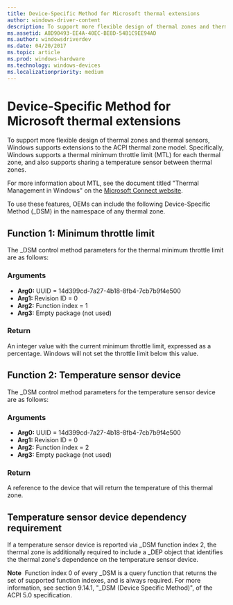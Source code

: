 ```yaml
---
title: Device-Specific Method for Microsoft thermal extensions
author: windows-driver-content
description: To support more flexible design of thermal zones and thermal sensors, Windows supports extensions to the ACPI thermal zone model.
ms.assetid: A8D90493-EE4A-40EC-BE8D-54B1C9EE94AD
ms.author: windowsdriverdev
ms.date: 04/20/2017
ms.topic: article
ms.prod: windows-hardware
ms.technology: windows-devices
ms.localizationpriority: medium
---
```


# Device-Specific Method for Microsoft thermal extensions


To support more flexible design of thermal zones and thermal sensors, Windows supports extensions to the ACPI thermal zone model. Specifically, Windows supports a thermal minimum throttle limit (MTL) for each thermal zone, and also supports sharing a temperature sensor between thermal zones.

For more information about MTL, see the document titled "Thermal Management in Windows" on the [Microsoft Connect website](http://connect.microsoft.com/site1304/Downloads/DownloadDetails.aspx?DownloadID=48106).

To use these features, OEMs can include the following Device-Specific Method (\_DSM) in the namespace of any thermal zone.

## Function 1: Minimum throttle limit


The \_DSM control method parameters for the thermal minimum throttle limit are as follows:

### Arguments

-   **Arg0:** UUID = 14d399cd-7a27-4b18-8fb4-7cb7b9f4e500
-   **Arg1:** Revision ID = 0
-   **Arg2:** Function index = 1
-   **Arg3:** Empty package (not used)

### Return

An integer value with the current minimum throttle limit, expressed as a percentage. Windows will not set the throttle limit below this value.
## Function 2: Temperature sensor device


The \_DSM control method parameters for the temperature sensor device are as follows:

### Arguments

-   **Arg0:** UUID = 14d399cd-7a27-4b18-8fb4-7cb7b9f4e500
-   **Arg1:** Revision ID = 0
-   **Arg2:** Function index = 2
-   **Arg3:** Empty package (not used)

### Return

A reference to the device that will return the temperature of this thermal zone.
## Temperature sensor device dependency requirement


If a temperature sensor device is reported via \_DSM function index 2, the thermal zone is additionally required to include a \_DEP object that identifies the thermal zone's dependence on the temperature sensor device.

**Note**  Function index 0 of every \_DSM is a query function that returns the set of supported function indexes, and is always required. For more information, see section 9.14.1, "\_DSM (Device Specific Method)", of the ACPI 5.0 specification.

 

 

 




